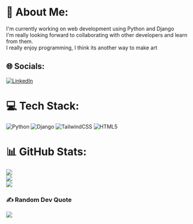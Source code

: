 # 💫 About Me:
I'm currently working on web development using Python and Django<br>I'm really looking forward to collaborating with other developers and learn from them.<br>I really enjoy programming, I think its another way to make art


## 🌐 Socials:
[![LinkedIn](https://img.shields.io/badge/LinkedIn-%230077B5.svg?logo=linkedin&logoColor=white)](https://linkedin.com/in/andrés-rojas-15832a266) 

# 💻 Tech Stack:
![Python](https://img.shields.io/badge/python-3670A0?style=for-the-badge&logo=python&logoColor=ffdd54) ![Django](https://img.shields.io/badge/django-%23092E20.svg?style=for-the-badge&logo=django&logoColor=white) ![TailwindCSS](https://img.shields.io/badge/tailwindcss-%2338B2AC.svg?style=for-the-badge&logo=tailwind-css&logoColor=white) ![HTML5](https://img.shields.io/badge/html5-%23E34F26.svg?style=for-the-badge&logo=html5&logoColor=white)
# 📊 GitHub Stats:
![](https://github-readme-stats.vercel.app/api?username=AndresRojas22&theme=prussian&hide_border=false&include_all_commits=false&count_private=false)<br/>
![](https://github-readme-streak-stats.herokuapp.com/?user=AndresRojas22&theme=prussian&hide_border=false)<br/>
![](https://github-readme-stats.vercel.app/api/top-langs/?username=AndresRojas22&theme=prussian&hide_border=false&include_all_commits=false&count_private=false&layout=compact)

### ✍️ Random Dev Quote
![](https://quotes-github-readme.vercel.app/api?type=horizontal&theme=radical)

<!-- Proudly created with GPRM ( https://gprm.itsvg.in ) -->
